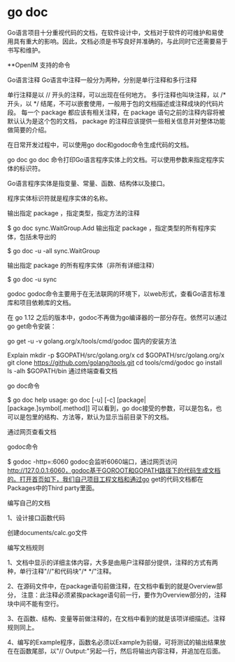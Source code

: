 # go doc 

Go语言项目十分重视代码的文档，在软件设计中，文档对于软件的可维护和易使用具有重大的影响。因此，文档必须是书写良好并准确的，与此同时它还需要易于书写和维护。


**OpenIM 支持的命令

Go语言注释
Go语言中注释一般分为两种，分别是单行注释和多行注释

单行注释是以 // 开头的注释，可以出现在任何地方。
多行注释也叫块注释，以 /* 开头，以 */ 结尾，不可以嵌套使用，一般用于包的文档描述或注释成块的代码片段。
每一个 package 都应该有相关注释，在 package 语句之前的注释内容将被默认认为是这个包的文档， package 的注释应该提供一些相关信息并对整体功能做简要的介绍。

在日常开发过程中，可以使用go doc和godoc命令生成代码的文档。



go doc
go doc 命令打印Go语言程序实体上的文档。可以使用参数来指定程序实体的标识符。

Go语言程序实体是指变量、常量、函数、结构体以及接口。

程序实体标识符就是程序实体的名称。

输出指定 package ，指定类型，指定方法的注释

$ go doc sync.WaitGroup.Add
输出指定 package ，指定类型的所有程序实体，包括未导出的

$ go doc -u -all sync.WaitGroup

输出指定 package 的所有程序实体（非所有详细注释）

$ go doc -u sync


godoc
godoc命令主要用于在无法联网的环境下，以web形式，查看Go语言标准库和项目依赖库的文档。

在 go 1.12 之后的版本中，godoc不再做为go编译器的一部分存在。依然可以通过go get命令安装：

go get -u -v golang.org/x/tools/cmd/godoc
国内的安装方法


Explain
mkdir -p $GOPATH/src/golang.org/x
cd $GOPATH/src/golang.org/x
git clone https://github.com/golang/tools.git
cd tools/cmd/godoc
go install 
ls -alh $GOPATH/bin
通过终端查看文档

go doc命令

$ go doc help
usage: go doc [-u] [-c] [package|[package.]symbol[.method]]
可以看到，go doc接受的参数，可以是包名，也可以是包里的结构、方法等，默认为显示当前目录下的文档。


通过网页查看文档

godoc命令

$ godoc -http=:6060
godoc会监听6060端口，通过网页访问 http://127.0.0.1:6060，godoc基于GOROOT和GOPATH路径下的代码生成文档的。打开首页如下，我们自己项目工程文档和通过go get的代码文档都在Packages中的Third party里面。



编写自己的文档

1、设计接口函数代码

创建documents/calc.go文件


编写文档规则

1、文档中显示的详细主体内容，大多是由用户注释部分提供，注释的方式有两种，单行注释"//"和代码块"/* */"注释。

2、在源码文件中，在package语句前做注释，在文档中看到的就是Overview部分， 注意：此注释必须紧挨package语句前一行，要作为Overview部分的，注释块中间不能有空行。

3、在函数、结构、变量等前做注释的，在文档中看到的就是该项详细描述。注释规则同上。

4、编写的Example程序，函数名必须以Example为前缀，可将测试的输出结果放在在函数尾部，以"// Output:"另起一行，然后将输出内容注释，并追加在后面。